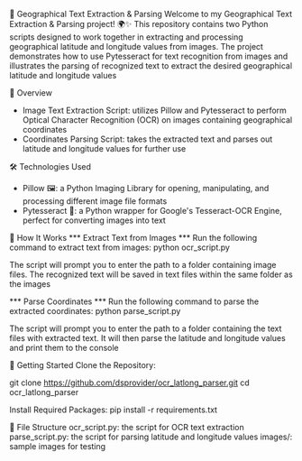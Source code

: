 📸 Geographical Text Extraction & Parsing
Welcome to my Geographical Text Extraction & Parsing project! 🌍✨ This repository contains two Python scripts designed to work together in extracting and processing geographical latitude and longitude values from images. The project demonstrates how to use Pytesseract for text recognition from images and illustrates the parsing of recognized text to extract the desired geographical latitude and longitude values

🚀 Overview
- Image Text Extraction Script: utilizes Pillow and Pytesseract to perform Optical Character Recognition (OCR) on images containing geographical coordinates
- Coordinates Parsing Script: takes the extracted text and parses out latitude and longitude values for further use

🛠️ Technologies Used
- Pillow 🖼️: a Python Imaging Library for opening, manipulating, and processing different image file formats
- Pytesseract 🧠: a Python wrapper for Google's Tesseract-OCR Engine, perfect for converting images into text

🎯 How It Works
*** Extract Text from Images ***
Run the following command to extract text from images:
python ocr_script.py

The script will prompt you to enter the path to a folder containing image files. The recognized text will be saved in text files within the same folder as the images

*** Parse Coordinates ***
Run the following command to parse the extracted coordinates:
python parse_script.py

The script will prompt you to enter the path to a folder containing the text files with extracted text. It will then parse the latitude and longitude values and print them to the console

🧩 Getting Started
Clone the Repository:

git clone https://github.com/dsprovider/ocr_latlong_parser.git
cd ocr_latlong_parser

Install Required Packages:
pip install -r requirements.txt

📂 File Structure
ocr_script.py: the script for OCR text extraction
parse_script.py: the script for parsing latitude and longitude values
images/: sample images for testing

